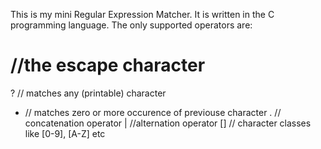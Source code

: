 This is my mini Regular Expression Matcher.
It is written in the C programming language.
The only supported operators are:
#	//the escape character
?	// matches any (printable) character
*	// matches zero or more occurence of previouse character
.	// concatenation operator
|	//alternation operator
[]	// character classes like [0-9], [A-Z] etc

